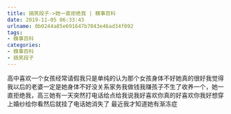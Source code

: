 ```yaml
---
title: 搞笑段子->她一直拒绝我 | 糗事百科
date: 2019-11-05 06:33:43
urlname: 0b0244a85e691647b7043e46ad34f092
tags: 
- 糗事百科
categories:
- 糗事百科
- 搞笑段子
---
```

高中喜欢一个女孩经常请假我只是单纯的认为那个女孩身体不好她真的很好我觉得我以后的老婆一定是她身体不好没关系家务我做钱我赚孩子不生了收养一个，她一直拒绝我，高三她有一天突然打电话给点给我说我好喜欢你真的好喜欢你我好想穿上婚纱给你看然后就挂了电话她消失了 最近我才知道她有渐冻症


